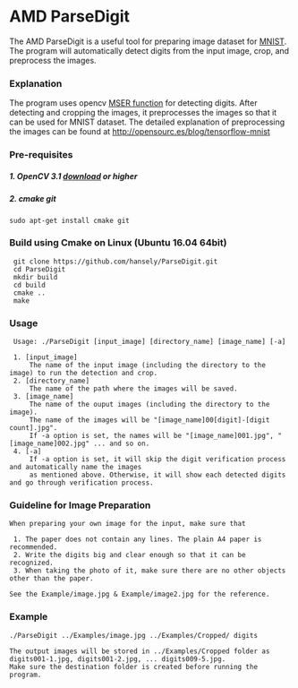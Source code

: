 # AMD ParseDigit

The AMD ParseDigit is a useful tool for preparing image dataset for [MNIST](http://yann.lecun.com/exdb/mnist/). 
The program will automatically detect digits from the input image, crop, and preprocess the images.

### Explanation
The program uses opencv [MSER function](https://docs.opencv.org/3.1.0/d3/d28/classcv_1_1MSER.html) for detecting digits.
After detecting and cropping the images, it preprocesses the images so that it can be used for MNIST dataset.
The detailed explanation of preprocessing the images can be found at http://opensourc.es/blog/tensorflow-mnist

### Pre-requisites
##### 1. OpenCV 3.1 [download](https://opencv.org/opencv-3-1.html) or higher
##### 2. cmake git 
    sudo apt-get install cmake git

### Build using Cmake on Linux (Ubuntu 16.04 64bit)
     git clone https://github.com/hansely/ParseDigit.git
     cd ParseDigit
     mkdir build
     cd build
     cmake ..
     make

### Usage
     Usage: ./ParseDigit [input_image] [directory_name] [image_name] [-a]
     
     1. [input_image]
         The name of the input image (including the directory to the image) to run the detection and crop.
     2. [directory_name]
         The name of the path where the images will be saved.
     3. [image_name]
         The name of the ouput images (including the directory to the image).
         The name of the images will be "[image_name]00[digit]-[digit count].jpg".
         If -a option is set, the names will be "[image_name]001.jpg", "[image_name]002.jpg" ... and so on.
     4. [-a]
         If -a option is set, it will skip the digit verification process and automatically name the images 
         as mentioned above. Otherwise, it will show each detected digits and go through verification process.
        
### Guideline for Image Preparation
    When preparing your own image for the input, make sure that 
     
     1. The paper does not contain any lines. The plain A4 paper is recommended.
     2. Write the digits big and clear enough so that it can be recognized.
     3. When taking the photo of it, make sure there are no other objects other than the paper.
     
    See the Example/image.jpg & Example/image2.jpg for the reference.
     
### Example
    ./ParseDigit ../Examples/image.jpg ../Examples/Cropped/ digits
    
    The output images will be stored in ../Examples/Cropped folder as digits001-1.jpg, digits001-2.jpg, ... digits009-5.jpg.
    Make sure the destination folder is created before running the program.
   
